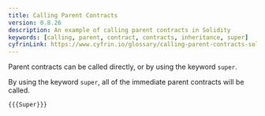 ```yaml
---
title: Calling Parent Contracts
version: 0.8.26
description: An example of calling parent contracts in Solidity
keywords: [calling, parent, contract, contracts, inheritance, super]
cyfrinLink: https://www.cyfrin.io/glossary/calling-parent-contracts-solidity-code-example
---
```


Parent contracts can be called directly, or by using the keyword `super`.

By using the keyword `super`, all of the immediate parent contracts will be called.

```solidity
{{{Super}}}
```
